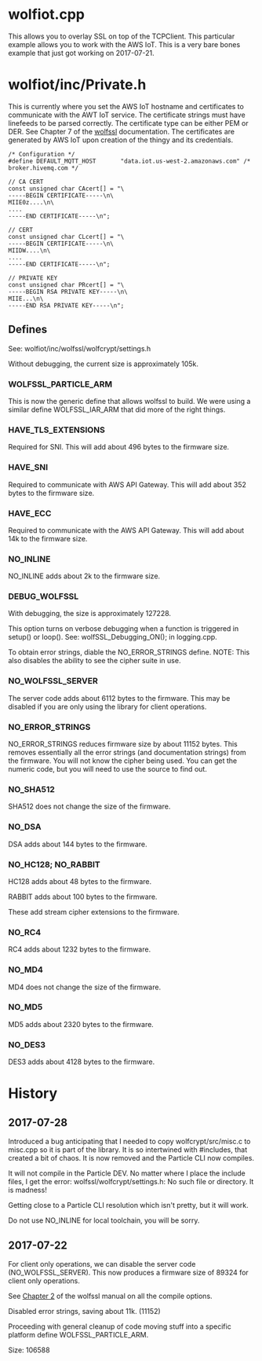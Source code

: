 # wolfiot.cpp

This allows you to overlay SSL on top of the TCPClient.  This particular
example allows you to work with the AWS IoT.   This is a very bare bones
example that just got working on 2017-07-21.

# wolfiot/inc/Private.h

This is currently where you set the AWS IoT hostname and certificates to communicate
with the AWT IoT service.  The certificate strings must have linefeeds to be parsed
correctly.  The certificate type can be either PEM or DER.  See Chapter 7 of the
[wolfssl](https://www.wolfssl.com/wolfSSL/Docs-wolfssl-manual-7-keys-and-certificates.html)
documentation.  The certificates are generated by AWS IoT upon creation of the thingy
and its credentials.

```
/* Configuration */
#define DEFAULT_MQTT_HOST       "data.iot.us-west-2.amazonaws.com" /* broker.hivemq.com */

// CA CERT
const unsigned char CAcert[] = "\
-----BEGIN CERTIFICATE-----\n\
MIIE0z....\n\
....
-----END CERTIFICATE-----\n";

// CERT
const unsigned char CLcert[] = "\
-----BEGIN CERTIFICATE-----\n\
MIIDW....\n\
....
-----END CERTIFICATE-----\n";

// PRIVATE KEY
const unsigned char PRcert[] = "\
-----BEGIN RSA PRIVATE KEY-----\n\
MIIE...\n\
-----END RSA PRIVATE KEY-----\n";
```

## Defines

See: wolfiot/inc/wolfssl/wolfcrypt/settings.h

Without debugging, the current size is approximately 105k.

### WOLFSSL_PARTICLE_ARM

This is now the generic define that allows wolfssl to build.  We were using
a similar define WOLFSSL_IAR_ARM that did more of the right things.

### HAVE_TLS_EXTENSIONS

Required for SNI.   This will add about 496 bytes to the firmware size.

### HAVE_SNI

Required to communicate with AWS API Gateway.  This will add about
352 bytes to the firmware size.

### HAVE_ECC

Required to communicate with the AWS API Gateway.  This will add
about 14k to the firmware size.

### NO_INLINE

NO_INLINE adds about 2k to the firmware size.

### DEBUG_WOLFSSL

With debugging, the size is approximately 127228.

This option turns on verbose debugging when a function is triggered in
setup() or loop().  See: wolfSSL_Debugging_ON(); in logging.cpp.

To obtain error strings, diable the NO_ERROR_STRINGS define. 
NOTE: This also disables the ability to see the cipher suite in use.

### NO_WOLFSSL_SERVER

The server code adds about 6112 bytes to the firmware.  This may be
disabled if you are only using the library for client operations.

### NO_ERROR_STRINGS

NO_ERROR_STRINGS reduces firmware size by about 11152 bytes.  This removes
essentially all the error strings (and documentation strings) from the
firmware.  You will not know the cipher being used.  You can get the
numeric code, but you will need to use the source to find out.

### NO_SHA512

SHA512 does not change the size of the firmware.

### NO_DSA

DSA adds about 144 bytes to the firmware.

### NO_HC128; NO_RABBIT

HC128 adds about 48 bytes to the firmware.

RABBIT adds about 100 bytes to the firmware.

These add stream cipher extensions to the firmware.

### NO_RC4

RC4 adds about 1232 bytes to the firmware.

### NO_MD4

MD4 does not change the size of the firmware.

### NO_MD5

MD5 adds about 2320 bytes to the firmware.

### NO_DES3

DES3 adds about 4128 bytes to the firmware.

# History

## 2017-07-28

Introduced a bug anticipating that I needed to copy wolfcrypt/src/misc.c to misc.cpp so
it is part of the library.  It is so intertwined with #includes, that created a bit
of chaos.  It is now removed and the Particle CLI now compiles.

It will not compile in the Particle DEV.  No matter where I place the include files,
I get the error: wolfssl/wolfcrypt/settings.h: No such file or directory.   It is
madness!

Getting close to a Particle CLI resolution which isn't pretty, but it will work.

Do not use NO_INLINE for local toolchain, you will be sorry.

## 2017-07-22 

For client only operations, we can disable the server code (NO_WOLFSSL_SERVER).  This
now produces a firmware size of 89324 for client only operations.

See [Chapter 2](https://www.wolfssl.com/wolfSSL/Docs-wolfssl-manual-2-building-wolfssl.html)
of the wolfssl manual on all the compile options.

Disabled error strings, saving about 11k.  (11152)

Proceeding with general cleanup of code moving stuff into a specific platform define WOLFSSL_PARTICLE_ARM.

Size: 106588
